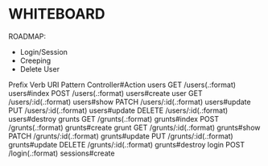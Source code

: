 # WHITEBOARD

ROADMAP:
- Login/Session
- Creeping
- Delete User

Prefix Verb   URI Pattern           Controller#Action
 users GET    /users(.:format)      users#index
       POST   /users(.:format)      users#create
  user GET    /users/:id(.:format)  users#show
       PATCH  /users/:id(.:format)  users#update
       PUT    /users/:id(.:format)  users#update
       DELETE /users/:id(.:format)  users#destroy
grunts GET    /grunts(.:format)     grunts#index
       POST   /grunts(.:format)     grunts#create
 grunt GET    /grunts/:id(.:format) grunts#show
       PATCH  /grunts/:id(.:format) grunts#update
       PUT    /grunts/:id(.:format) grunts#update
       DELETE /grunts/:id(.:format) grunts#destroy
 login POST   /login(.:format)      sessions#create
